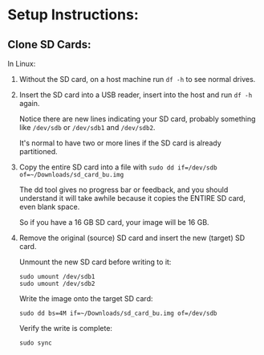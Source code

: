 # Setup Instructions:

## Clone SD Cards:
In Linux:

1. Without the SD card, on a host machine run `df -h` to see normal drives.

2. Insert the SD card into a USB reader, insert into the host and run `df -h` again.

   Notice there are new lines indicating your SD card, probably something like `/dev/sdb` or `/dev/sdb1` and `/dev/sdb2`.
  
   It's normal to have two or more lines if the SD card is already partitioned.

3. Copy the entire SD card into a file with `sudo dd if=/dev/sdb of=~/Downloads/sd_card_bu.img`

   The dd tool gives no progress bar or feedback, and you should understand it will take awhile because it copies the ENTIRE SD card, even blank space.

   So if you have a 16 GB SD card, your image will be 16 GB.

4. Remove the original (source) SD card and insert the new (target) SD card.

   Unmount the new SD card before writing to it:
   
   ```
   sudo umount /dev/sdb1
   sudo umount /dev/sdb2
   ```
   
   Write the image onto the target SD card:
   
   `sudo dd bs=4M if=~/Downloads/sd_card_bu.img of=/dev/sdb`
   
   Verify the write is complete:
   
   `sudo sync`
